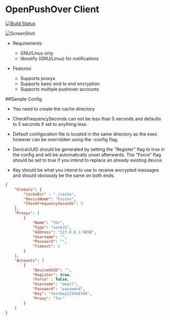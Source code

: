 OpenPushOver Client
=====================

[![Build Status](https://drone.io/github.com/TheCreeper/OpenPushOver/status.png)](https://drone.io/github.com/TheCreeper/OpenPushOver/latest)

![ScreenShot](http://firebit.co.uk/imgsrc/06521.png)

- Requirements

    - GNU/Linux only
    - libnotify (GNU/Linux) for notifications

- Features

    - Supports proxys
    - Supports basic end to end encryption
    - Supports multiple pushover accounts

##Sample Config
- You need to create the cache directory

- CheckFrequencySeconds can not be less than 5 seconds and defaults to 5 seconds if set to anything less.

- Default configuration file is located in the same directory as the exec however can be overridden using the -config flag.

- DeviceUUID should be generated by setting the "Register" flag to true in the config and will be automatically unset afterwards. The "Force" flag should be set to true if you intend to replace an already existing device.

- Key should be what you intend to use to receive encrypted messages and should obviously be the same on both ends.

```json
{
    "Globals": {
        "CacheDir" : "./cache",
        "DeviceName": "Fusion",
        "CheckFrequencySeconds": 5
    },
    "Proxys": [
        {
            "Name": "Tor",
            "Type": "socks5",
            "Address": "127.0.0.1:9050",
            "Username": "",
            "Password": "",
            "Timeout": 1
        }
    ],
    "Accounts": [
        {
            "DeviceUUID": "",
            "Register": true,
            "Force" : false,
            "Username": "email",
            "Password": "password",
            "Key": "testkey123456789",
            "Proxy": "Tor"
        }
    ]
}
```